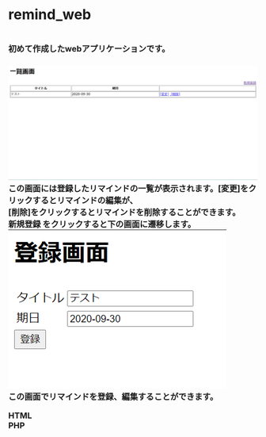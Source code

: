 <h1>remind_web<h1>
<h3>初めて作成したwebアプリケーションです。<h3>
<p>
<img src="images/reminder_index.png" alt="一覧画面" title="一覧ページ"><br>
この画面には登録したリマインドの一覧が表示されます。[変更]をクリックするとリマインドの編集が、<br>
[削除]をクリックするとリマインドを削除することができます。<br>
新規登録 をクリックすると下の画面に遷移します。<br>
<img src="images/reminder_edit.png" alt="登録画面" title="登録ページ"><br>
この画面でリマインドを登録、編集することができます。
</p>
<p>HTML<br>PHP</p>

